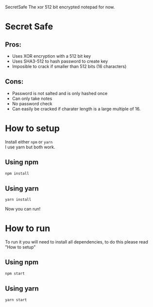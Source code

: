SecretSafe
The xor 512 bit encrypted notepad for now.

# Secret Safe

## Pros:
- Uses XOR encryption with a 512 bit key
- Uses SHA3-512 to hash password to create key
- Imposible to crack if smaller than 512 bits (16 characters)

## Cons:
- Password is not salted and is only hashed once
- Can only take notes
- No password check
- Can easily be cracked if charater length is a large multiple of 16.

# How to setup
Install either `npm` or `yarn`<br/>
I use yarn but both work.

## Using npm
```bash
npm install
```

## Using yarn
```bash
yarn install
```

Now you can run!

# How to run
To run it you will need to install all dependencies, to do this please read "How to setup"

## Using npm
```bash
npm start
```

## Using yarn
```bash
yarn start
```
